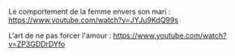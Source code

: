 Le comportement de la femme envers son mari : https://www.youtube.com/watch?v=JYJu9KdQ99s

L'art de ne pas forcer l'amour : 
https://www.youtube.com/watch?v=ZP3GDDrDYfo